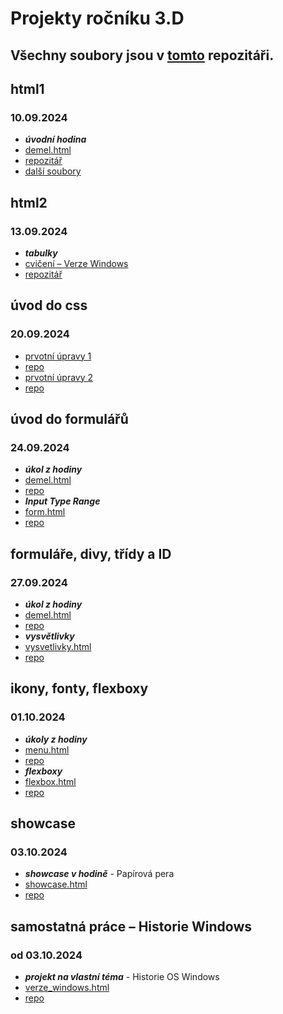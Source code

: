 # Projekty ročníku 3.D

## Všechny soubory jsou v [tomto](https://github.com/MarianDemel/pva_3.d_demel) repozitáři.


## html1

### 10.09.2024
- ***úvodní hodina***
- [demel.html](https://mariandemel.github.io/pva_3.d_demel/html1/demel.html)
- [repozitář](https://github.com/MarianDemel/pva_3.d_demel/blob/main/html1/demel.html)
- [další soubory](https://github.com/MarianDemel/pva_3.d_demel/tree/main/html1)

## html2
### 13.09.2024
- ***tabulky***
- [cvičení – Verze Windows](https://mariandemel.github.io/pva_3.d_demel/html2/tabulky.html)
- [repozitář](https://github.com/MarianDemel/pva_3.d_demel/blob/main/html2/tabulky.html)

## úvod do css
### 20.09.2024
- [prvotní úpravy 1](https://mariandemel.github.io/pva_3.d_demel/css1/0920_html.html)
- [repo](https://github.com/MarianDemel/pva_3.d_demel/blob/main/css1/0920_html.html)
- [prvotní úpravy 2](https://mariandemel.github.io/pva_3.d_demel/css1/0920_html_2.html)
- [repo](https://github.com/MarianDemel/pva_3.d_demel/blob/main/css1/0920_html_2.html)

## úvod do formulářů
### 24.09.2024
- ***úkol z hodiny***
- [demel.html](https://mariandemel.github.io/pva_3.d_demel/formular/demel.html)
- [repo](https://github.com/MarianDemel/pva_3.d_demel/blob/main/formular/demel.html)
- ***Input Type Range***
- [form.html](https://mariandemel.github.io/pva_3.d_demel/formular/form.html)
- [repo](https://github.com/MarianDemel/pva_3.d_demel/blob/main/formular/form.html)

## formuláře, divy, třídy a ID
### 27.09.2024
- ***úkol z hodiny***
- [demel.html](https://mariandemel.github.io/pva_3.d_demel/id_a_class/demel.html)
- [repo](https://github.com/MarianDemel/pva_3.d_demel/blob/main/id_a_class/demel.html)
- ***vysvětlivky***
- [vysvetlivky.html](https://mariandemel.github.io/pva_3.d_demel/id_a_class/vysvetlivky.html)
- [repo](https://github.com/MarianDemel/pva_3.d_demel/blob/main/id_a_class/vysvetlivky.html)

## ikony, fonty, flexboxy
### 01.10.2024
- ***úkoly z hodiny***
- [menu.html](https://mariandemel.github.io/pva_3.d_demel/fonty_ikony_flexboxy/menu.html)
- [repo](https://github.com/MarianDemel/pva_3.d_demel/blob/main/fonty_ikony_flexboxy/menu.html)
- ***flexboxy***
- [flexbox.html](https://mariandemel.github.io/pva_3.d_demel/fonty_ikony_flexboxy/flexbox.html)
- [repo](https://github.com/MarianDemel/pva_3.d_demel/blob/main/fonty_ikony_flexboxy/flexbox.html)

## showcase
### 03.10.2024
- ***showcase v hodině*** - Papírová pera
- [showcase.html](https://mariandemel.github.io/pva_3.d_demel/showcase/showcase.html)
- [repo](https://github.com/MarianDemel/pva_3.d_demel/blob/main/showcase/showcase.html)

## samostatná práce – Historie Windows
### od 03.10.2024
- ***projekt na vlastní téma*** - Historie OS Windows
- [verze_windows.html](https://mariandemel.github.io/pva_3.d_demel/showcase/verze_windows.html)
- [repo](https://github.com/MarianDemel/pva_3.d_demel/blob/main/showcase/verze_windows.html)